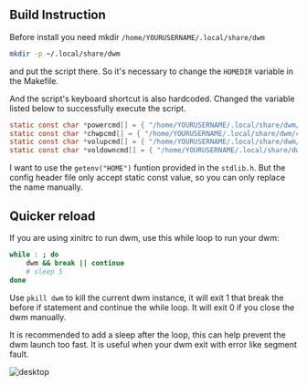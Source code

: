 ## Build Instruction

Before install you need mkdir `/home/YOURUSERNAME/.local/share/dwm`

```sh
mkdir -p ~/.local/share/dwm
```
and put the script there. So it's necessary to change the `HOMEDIR` variable in the Makefile.


And the script's keyboard shortcut is also hardcoded. 
Changed the variable listed below to successfully execute the script.

```c
static const char *powercmd[] = { "/home/YOURUSERNAME/.local/share/dwm/power", NULL };
static const char *chwpcmd[] = { "/home/YOURUSERNAME/.local/share/dwm/chwp", NULL };
static const char *volupcmd[] = { "/home/YOURUSERNAME/.local/share/dwm/dwm-volume-ctl", "up", NULL };
static const char *voldowncmd[] = { "/home/YOURUSERNAME/.local/share/dwm/dwm-volume-ctl", "down", NULL };
```

I want to use the `getenv("HOME")` funtion provided in the `stdlib.h`. But the config
header file only accept static const value, so you can only replace the name manually.

## Quicker reload
If you are using xinitrc to run dwm, use this while loop to run your dwm:

```bash
while : ; do
    dwm && break || continue
    # sleep 5
done
```

Use `pkill dwm` to kill the current dwm instance, it will exit 1 that break the before
if statement and continue the while loop. It will exit 0 if you close the dwm manually.

It is recommended to add a sleep after the loop, this can help prevent the dwm launch
too fast. It is useful when your dwm exit with error like segment fault.

![desktop](https://i.imgur.com/vlhXKhV.png)
